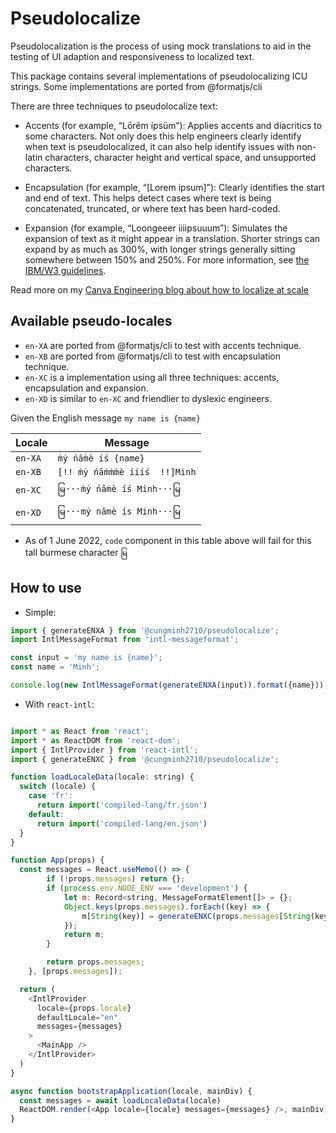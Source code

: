 # Pseudolocalize

Pseudolocalization is the process of using mock translations to aid in the testing of UI adaption and responsiveness to localized text.

This package contains several implementations of pseudolocalizing ICU strings. Some implementations are ported from @formatjs/cli

There are three techniques to pseudolocalize text:
- Accents (for example, “Lōrêm ípsüm”): Applies accents and diacritics to some characters. Not only does this help engineers clearly identify when text is pseudolocalized, it can also help identify issues with non-latin characters, character height and vertical space, and unsupported characters.

- Encapsulation (for example, “[Lorem ipsum]”): Clearly identifies the start and end of text. This helps detect cases where text is being concatenated, truncated, or where text has been hard-coded.

- Expansion (for example, “Loongeeer iiiipsuuum”): Simulates the expansion of text as it might appear in a translation. Shorter strings can expand by as much as 300%, with longer strings generally sitting somewhere between 150% and 250%. For more information, see [the IBM/W3 guidelines](https://www.w3.org/International/articles/article-text-size/#predict).

Read more on my [Canva Engineering blog about how to localize at scale](https://canvatechblog.com/how-to-design-in-every-language-at-once-f2dd66a2780f)

## Available pseudo-locales

- `en-XA` are ported from @formatjs/cli to test with accents technique.
- `en-XB` are ported from @formatjs/cli to test with encapsulation technique.
- `en-XC` is a implementation using all three techniques: accents, encapsulation and expansion.
- `en-XD` is similar to `en-XC` and friendlier to dyslexic engineers.

Given the English message `my name is {name}`

| Locale  | Message                                      |
| ------- | -------------------------------------------- |
| `en-XA` | `ṁẏ ńâṁè íś {name}`                          |
| `en-XB` | `[!! ṁẏ ńâṁṁṁè íííś  !!]Minh`                |
| `en-XC` | `မြ···ṁẏ ńâṁè íś Minh···မြ`                   |
| `en-XD` | `မြ···mẏ nâmè ís Minh···မြ`                   |

* As of 1 June 2022, `code` component in this table above will fail for this tall burmese character `မြ`

## How to use

- Simple:

```javascript
import { generateENXA } from '@cungminh2710/pseudolocalize';
import IntlMessageFormat from 'intl-messageformat';

const input = 'my name is {name}';
const name = 'Minh';

console.log(new IntlMessageFormat(generateENXA(input)).format({name})); // ṁẏ ńâṁè íś {name}
```

- With `react-intl`:

```javascript

import * as React from 'react';
import * as ReactDOM from 'react-dom';
import { IntlProvider } from 'react-intl';
import { generateENXC } from '@cungminh2710/pseudolocalize';

function loadLocaleData(locale: string) {
  switch (locale) {
    case 'fr':
      return import('compiled-lang/fr.json')
    default:
      return import('compiled-lang/en.json')
  }
}

function App(props) {
  const messages = React.useMemo(() => {
		if (!props.messages) return {};
		if (process.env.NODE_ENV === 'development') {
			let m: Record<string, MessageFormatElement[]> = {};
			Object.keys(props.messages).forEach((key) => {
				m[String(key)] = generateENXC(props.messages[String(key)]);
			});
			return m;
		}

		return props.messages;
	}, [props.messages]);

  return (
    <IntlProvider
      locale={props.locale}
      defaultLocale="en"
      messages={messages}
    >
      <MainApp />
    </IntlProvider>
  )
}

async function bootstrapApplication(locale, mainDiv) {
  const messages = await loadLocaleData(locale)
  ReactDOM.render(<App locale={locale} messages={messages} />, mainDiv)
}

```
